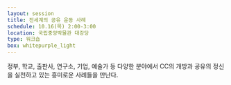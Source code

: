 ```yaml
---
layout: session
title: 전세계의 공유 운동 사례
schedule: 10.16(목) 2:00-3:00
location: 국립중앙박물관 대강당
type: 워크숍
box: whitepurple_light
---
```



정부, 학교, 출판사, 연구소, 기업, 예술가 등 다양한 분야에서 CC의 개방과 공유의 정신을 실천하고 있는 흥미로운 사례들을 만난다. 
